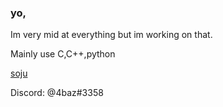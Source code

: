 ### yo,

Im very mid at everything but im working on that.

Mainly use C,C++,python



  [soju](https://soju.me/) 




Discord: @4baz#3358
